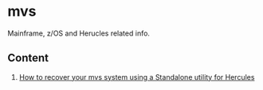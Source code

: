 # mvs
Mainframe, z/OS and Herucles related info.

## Content

1. [How to recover your mvs system using a Standalone utility for Hercules](https://github.com/JSnetSystems/standalone-utility/blob/master/README.md)
